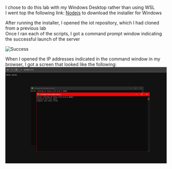 I chose to do this lab with my Windows Desktop rather than using WSL  
I went top the following link: [Nodejs](https://nodejs.org/en) to download the installer for Windows

After running the installer, I opened the iot repository, which I had cloned from a previous lab  
Once I ran each of the scripts, I got a command prompt window indicating the successful launch of the server

![Success](HellowWorld.PNG)

When I opened the IP addresses indicated in the command window in my browser, I got a screen that looked like the following:  
![Server](ServerRunning.PNG)
